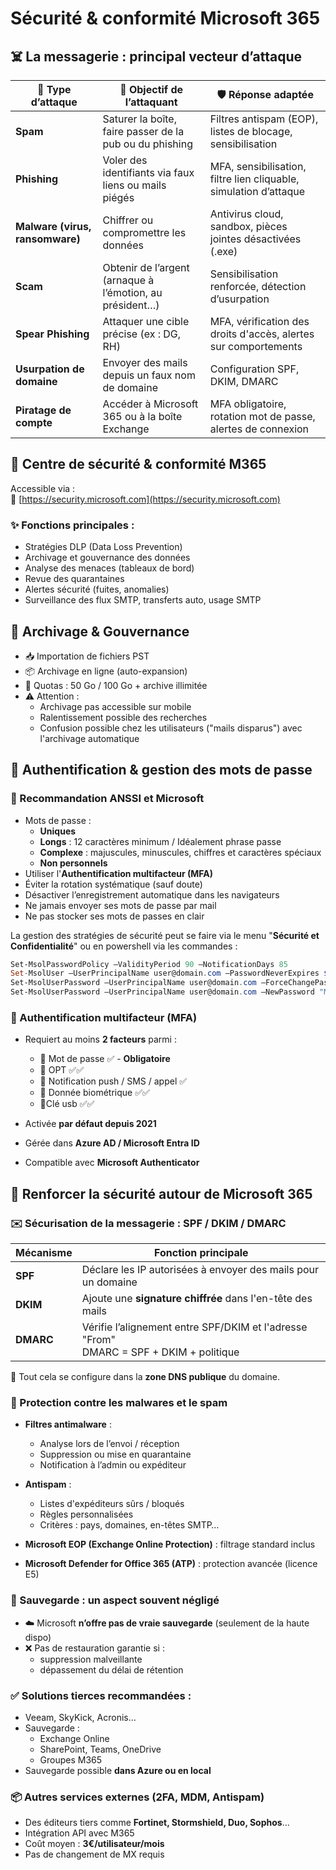 # Sécurité & conformité Microsoft 365

## ☠️ La messagerie : principal vecteur d’attaque

|🧨 **Type d’attaque**|🎯 **Objectif de l’attaquant**|🛡️ **Réponse adaptée**|
|---|---|---|
|**Spam**|Saturer la boîte, faire passer de la pub ou du phishing|Filtres antispam (EOP), listes de blocage, sensibilisation|
|**Phishing**|Voler des identifiants via faux liens ou mails piégés|MFA, sensibilisation, filtre lien cliquable, simulation d’attaque|
|**Malware (virus, ransomware)**|Chiffrer ou compromettre les données|Antivirus cloud, sandbox, pièces jointes désactivées (.exe)|
|**Scam**|Obtenir de l’argent (arnaque à l’émotion, au président…)|Sensibilisation renforcée, détection d’usurpation|
|**Spear Phishing**|Attaquer une cible précise (ex : DG, RH)|MFA, vérification des droits d'accès, alertes sur comportements|
|**Usurpation de domaine**|Envoyer des mails depuis un faux nom de domaine|Configuration SPF, DKIM, DMARC|
|**Piratage de compte**|Accéder à Microsoft 365 ou à la boîte Exchange|MFA obligatoire, rotation mot de passe, alertes de connexion|
## 🧭 Centre de sécurité & conformité M365

Accessible via :  
🔗 [https://security.microsoft.com](https://security.microsoft.com)

### ✨ Fonctions principales :
- Stratégies DLP (Data Loss Prevention)
- Archivage et gouvernance des données
- Analyse des menaces (tableaux de bord)
- Revue des quarantaines
- Alertes sécurité (fuites, anomalies)
- Surveillance des flux SMTP, transferts auto, usage SMTP

## 📂 Archivage & Gouvernance

- 📥 Importation de fichiers PST
- 📦 Archivage en ligne (auto-expansion)
- 🧭 Quotas : 50 Go / 100 Go + archive illimitée
- ⚠️ Attention :
    - Archivage pas accessible sur mobile
    - Ralentissement possible des recherches
    - Confusion possible chez les utilisateurs ("mails disparus") avec l'archivage automatique

## 🔐 Authentification & gestion des mots de passe

### 🔑 Recommandation ANSSI et Microsoft
- Mots de passe : 
	- **Uniques**
	- **Longs** : 12 caractères minimum / Idéalement phrase passe
	- **Complexe** : majuscules, minuscules, chiffres et caractères spéciaux
	- **Non personnels** 
- Utiliser l'**Authentification multifacteur (MFA)**
- Éviter la rotation systématique (sauf doute)
- Désactiver l’enregistrement automatique dans les navigateurs
- Ne jamais envoyer ses mots de passe par mail
- Ne pas stocker ses mots de passes en clair 

La gestion des stratégies de sécurité peut se faire via le menu "**Sécurité et Confidentialité**" ou en powershell via les commandes : 

```powershell
Set-MsolPasswordPolicy –ValidityPeriod 90 –NotificationDays 85
Set-MsolUser –UserPrincipalName user@domain.com –PasswordNeverExpires $true
Set-MsolUserPassword –UserPrincipalName user@domain.com –ForceChangePassword
Set-MsolUserPassword –UserPrincipalName user@domain.com –NewPassword "Mot2PasseSûr!"
```
### 🔐 Authentification multifacteur (MFA)
- Requiert au moins **2 facteurs** parmi :
    - 🔑 Mot de passe ✅ - **Obligatoire**
    - 🔢 OPT ✅✅
    - 📱 Notification push / SMS / appel ✅
    - 🧬 Donnée biométrique ✅✅
    - 🔌Clé usb ✅✅
        
- Activée **par défaut depuis 2021**
- Gérée dans **Azure AD / Microsoft Entra ID**
- Compatible avec **Microsoft Authenticator**

## 🔑 Renforcer la sécurité autour de Microsoft 365

### ✉️ Sécurisation de la messagerie : SPF / DKIM / DMARC

| Mécanisme | Fonction principale                                                                       |
| --------- | ----------------------------------------------------------------------------------------- |
| **SPF**   | Déclare les IP autorisées à envoyer des mails pour un domaine                             |
| **DKIM**  | Ajoute une **signature chiffrée** dans l'en-tête des mails                                |
| **DMARC** | Vérifie l’alignement entre SPF/DKIM et l'adresse "From"<br>DMARC = SPF + DKIM + politique |

📌 Tout cela se configure dans la **zone DNS publique** du domaine.

### 🦠 Protection contre les malwares et le spam

- **Filtres antimalware** :
    - Analyse lors de l’envoi / réception
    - Suppression ou mise en quarantaine
    - Notification à l’admin ou expéditeur
        
- **Antispam** :
    - Listes d'expéditeurs sûrs / bloqués
    - Règles personnalisées
    - Critères : pays, domaines, en-têtes SMTP…
        
- **Microsoft EOP (Exchange Online Protection)** : filtrage standard inclus
- **Microsoft Defender for Office 365 (ATP)** : protection avancée (licence E5)

### 💽 Sauvegarde : un aspect souvent négligé

- ☁️ Microsoft **n’offre pas de vraie sauvegarde** (seulement de la haute dispo)
- ❌ Pas de restauration garantie si :
    - suppression malveillante
    - dépassement du délai de rétention
        
### ✅ Solutions tierces recommandées :
- Veeam, SkyKick, Acronis…
- Sauvegarde :
    - Exchange Online
    - SharePoint, Teams, OneDrive
    - Groupes M365
- Sauvegarde possible **dans Azure ou en local**

### 📦 Autres services externes (2FA, MDM, Antispam)
- Des éditeurs tiers comme **Fortinet, Stormshield, Duo, Sophos**…
- Intégration API avec M365
- Coût moyen : **3€/utilisateur/mois**
- Pas de changement de MX requis